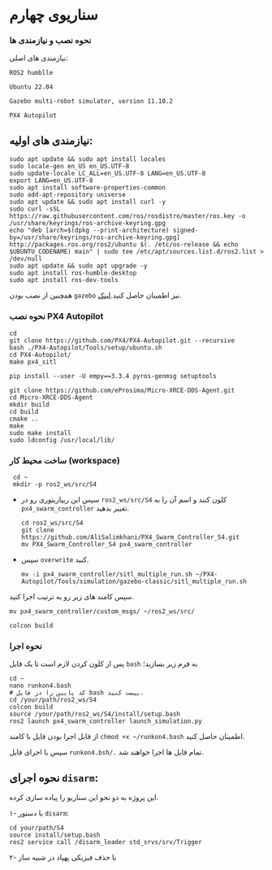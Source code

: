 # سناریوی چهارم
### نحوه نصب و نیازمندی ها

نیازمندی های اصلی:

 ```ROS2 humblle```
 
 ```Ubuntu 22.04```
 
```Gazebo multi-robot simulator, version 11.10.2```

```PX4 Autopilot```

نیازمندی های اولیه:
---
```shell
sudo apt update && sudo apt install locales
sudo locale-gen en_US en_US.UTF-8
sudo update-locale LC_ALL=en_US.UTF-8 LANG=en_US.UTF-8
export LANG=en_US.UTF-8
sudo apt install software-properties-common
sudo add-apt-repository universe
sudo apt update && sudo apt install curl -y
sudo curl -sSL https://raw.githubusercontent.com/ros/rosdistro/master/ros.key -o /usr/share/keyrings/ros-archive-keyring.gpg
echo "deb [arch=$(dpkg --print-architecture) signed-by=/usr/share/keyrings/ros-archive-keyring.gpg] http://packages.ros.org/ros2/ubuntu $(. /etc/os-release && echo $UBUNTU_CODENAME) main" | sudo tee /etc/apt/sources.list.d/ros2.list > /dev/null
sudo apt update && sudo apt upgrade -y
sudo apt install ros-humble-desktop
sudo apt install ros-dev-tools
```


همچنین از نصب بودن ```gazebo```  نیز اطمینان حاصل کنید.[لینک](https://classic.gazebosim.org/tutorials?tut=install_ubuntu).


### نحوه نصب PX4 Autopilot


```shell
cd
git clone https://github.com/PX4/PX4-Autopilot.git --recursive
bash ./PX4-Autopilot/Tools/setup/ubuntu.sh
cd PX4-Autopilot/
make px4_sitl

pip install --user -U empy==3.3.4 pyros-genmsg setuptools

git clone https://github.com/eProsima/Micro-XRCE-DDS-Agent.git
cd Micro-XRCE-DDS-Agent
mkdir build
cd build
cmake ..
make
sudo make install
sudo ldconfig /usr/local/lib/
```

### ساخت محیط کار (workspace)


   ```shell
    cd ~
    mkdir -p ros2_ws/src/S4
   ```
- سپس این ریپازیتوری رو در  ```ros2_ws/src/S4``` کلون کنبد و اسم آن را به ```px4_swarm_controller``` تغییر بدهید.
  ```shell
  cd ros2_ws/src/S4
  git clone https://github.com/AliSalimkhani/PX4_Swarm_Controller_S4.git
  mv PX4_Swarm_Controller_S4 px4_swarm_controller
  ```
- سپس ```overwrite```  کنید.
  ```shell
  mv -i px4_swarm_controller/sitl_multiple_run.sh ~/PX4-Autopilot/Tools/simulation/gazebo-classic/sitl_multiple_run.sh
  ```
سپس کامند های زیر رو به ترتیب اجرا کنید.
  ```shell
  mv px4_swarm_controller/custom_msgs/ ~/ros2_ws/src/
  ```

  ```shell
  colcon build
  ```




### نحوه اجرا 

پس از کلون کردن لازم است تا یک فایل ```bash``` به فرم زیر بسازید؛

```shell
cd ~
nano runkon4.bash
# کد پایین را در فایل bash پیست کنید.
cd /your/path/ros2_ws/S4
colcon build
source /your/path/ros2_ws/S4/install/setup.bash
ros2 launch px4_swarm_controller launch_simulation.py
```
از قابل اجرا بودن فایل با کامند ‍‍‍```chmod +x ~/runkon4.bash``` اطمینان حاصل کنید.

سپس با اجرای فایل ```runkon4.bsh/.``` تمام فایل ها اجرا خواهند شد.

## نحوه اجرای ```disarm```:

این پروژه به دو نحو این سناریو را پیاده سازی کرده.

۱- با دستور ```disarm```:

```shell
cd your/path/S4
source install/setup.bash
ros2 service call /disarm_leader std_srvs/srv/Trigger
```

۲- با حذف فیزیکی پهپاد در شبیه ساز
